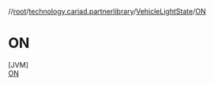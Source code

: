 //[root](../../../../index.md)/[technology.cariad.partnerlibrary](../../index.md)/[VehicleLightState](../index.md)/[ON](index.md)

# ON

[JVM]\
[ON](index.md)
